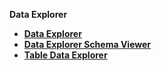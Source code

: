 <strong>Data Explorer<strong>

<ul>
<li><a href="/articles/36_data_editor/01_data_editor_overview.md">Data Explorer</a></li>
<li><a href="/articles/36_data_editor/02_data_editor_schema_viewer.md">Data Explorer Schema Viewer</a></li>
<li><a href="/articles/36_data_editor/03_data_table_editor.md">Table Data Explorer</a></li>
</ul>


